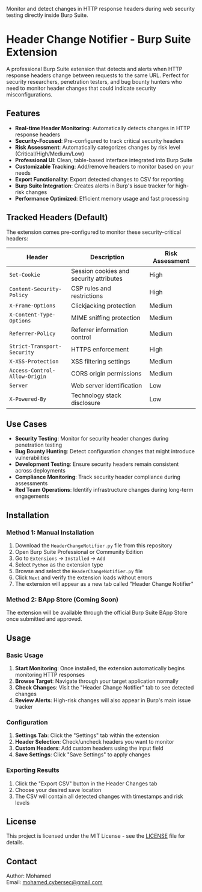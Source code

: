Monitor and detect changes in HTTP response headers during web security testing directly inside Burp Suite.

# Header Change Notifier - Burp Suite Extension

A professional Burp Suite extension that detects and alerts when HTTP response headers change between requests to the same URL. Perfect for security researchers, penetration testers, and bug bounty hunters who need to monitor header changes that could indicate security misconfigurations.

## Features

- **Real-time Header Monitoring**: Automatically detects changes in HTTP response headers
- **Security-Focused**: Pre-configured to track critical security headers
- **Risk Assessment**: Automatically categorizes changes by risk level (Critical/High/Medium/Low)  
- **Professional UI**: Clean, table-based interface integrated into Burp Suite
- **Customizable Tracking**: Add/remove headers to monitor based on your needs
- **Export Functionality**: Export detected changes to CSV for reporting
- **Burp Suite Integration**: Creates alerts in Burp's issue tracker for high-risk changes
- **Performance Optimized**: Efficient memory usage and fast processing

## Tracked Headers (Default)
The extension comes pre-configured to monitor these security-critical headers:

| Header | Description | Risk Assessment |
|--------|-------------|-----------------|
| `Set-Cookie` | Session cookies and security attributes | High |
| `Content-Security-Policy` | CSP rules and restrictions | High |
| `X-Frame-Options` | Clickjacking protection | Medium |
| `X-Content-Type-Options` | MIME sniffing protection | Medium |
| `Referrer-Policy` | Referrer information control | Medium |
| `Strict-Transport-Security` | HTTPS enforcement | High |
| `X-XSS-Protection` | XSS filtering settings | Medium |
| `Access-Control-Allow-Origin` | CORS origin permissions | Medium |
| `Server` | Web server identification | Low |
| `X-Powered-By` | Technology stack disclosure | Low |

## Use Cases

- **Security Testing**: Monitor for security header changes during penetration testing
- **Bug Bounty Hunting**: Detect configuration changes that might introduce vulnerabilities
- **Development Testing**: Ensure security headers remain consistent across deployments
- **Compliance Monitoring**: Track security header compliance during assessments
- **Red Team Operations**: Identify infrastructure changes during long-term engagements

## Installation

### Method 1: Manual Installation

1. Download the `HeaderChangeNotifier.py` file from this repository
2. Open Burp Suite Professional or Community Edition
3. Go to `Extensions` → `Installed` → `Add`
4. Select `Python` as the extension type
5. Browse and select the `HeaderChangeNotifier.py` file
6. Click `Next` and verify the extension loads without errors
7. The extension will appear as a new tab called "Header Change Notifier"

### Method 2: BApp Store (Coming Soon)

The extension will be available through the official Burp Suite BApp Store once submitted and approved.

## Usage

### Basic Usage

1. **Start Monitoring**: Once installed, the extension automatically begins monitoring HTTP responses
2. **Browse Target**: Navigate through your target application normally
3. **Check Changes**: Visit the "Header Change Notifier" tab to see detected changes
4. **Review Alerts**: High-risk changes will also appear in Burp's main issue tracker

### Configuration

1. **Settings Tab**: Click the "Settings" tab within the extension
2. **Header Selection**: Check/uncheck headers you want to monitor
3. **Custom Headers**: Add custom headers using the input field
4. **Save Settings**: Click "Save Settings" to apply changes
### Exporting Results
1. Click the "Export CSV" button in the Header Changes tab
2. Choose your desired save location
3. The CSV will contain all detected changes with timestamps and risk levels


## License
This project is licensed under the MIT License - see the [LICENSE](LICENSE) file for details.

## Contact
Author: Mohamed  
Email: mohamed.cybersec@gmail.com

